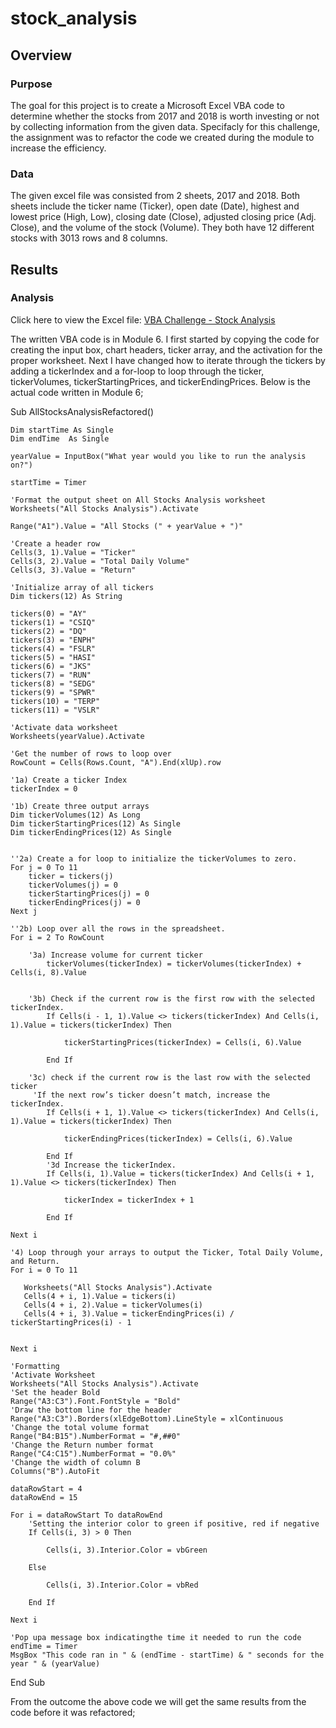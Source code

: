 # stock_analysis


## Overview
### Purpose
The goal for this project is to create a Microsoft Excel VBA code to determine whether the stocks from 2017 and 2018 is worth investing or not by collecting information from the given data. Specifacly for this challenge, the assignment was to refactor the code we created during the module to increase the efficiency.

### Data
The given excel file was consisted from 2 sheets, 2017 and 2018. Both sheets include the ticker name (Ticker), open date (Date), highest and lowest price (High, Low), closing date (Close), adjusted closing price (Adj. Close), and the volume of the stock (Volume). They both have 12 different stocks with 3013 rows and 8 columns.


## Results
### Analysis
Click here to view the Excel file: [VBA Challenge - Stock Analysis]([https://github.com/ninicholasas/stock_analysis/blob/main/VBA_Challenge.xlsm])

The written VBA code is in Module 6. I first started by copying the code for creating the input box, chart headers, ticker array, and the activation for the proper worksheet. Next I have changed how to iterate through the tickers by adding a tickerIndex and a for-loop to loop through the ticker, tickerVolumes, tickerStartingPrices, and tickerEndingPrices.
Below is the actual code written in Module 6;

Sub AllStocksAnalysisRefactored()

    Dim startTime As Single
    Dim endTime  As Single

    yearValue = InputBox("What year would you like to run the analysis on?")

    startTime = Timer
    
    'Format the output sheet on All Stocks Analysis worksheet
    Worksheets("All Stocks Analysis").Activate
    
    Range("A1").Value = "All Stocks (" + yearValue + ")"
    
    'Create a header row
    Cells(3, 1).Value = "Ticker"
    Cells(3, 2).Value = "Total Daily Volume"
    Cells(3, 3).Value = "Return"

    'Initialize array of all tickers
    Dim tickers(12) As String
    
    tickers(0) = "AY"
    tickers(1) = "CSIQ"
    tickers(2) = "DQ"
    tickers(3) = "ENPH"
    tickers(4) = "FSLR"
    tickers(5) = "HASI"
    tickers(6) = "JKS"
    tickers(7) = "RUN"
    tickers(8) = "SEDG"
    tickers(9) = "SPWR"
    tickers(10) = "TERP"
    tickers(11) = "VSLR"
    
    'Activate data worksheet
    Worksheets(yearValue).Activate
    
    'Get the number of rows to loop over
    RowCount = Cells(Rows.Count, "A").End(xlUp).row
    
    '1a) Create a ticker Index
    tickerIndex = 0

    '1b) Create three output arrays
    Dim tickerVolumes(12) As Long
    Dim tickerStartingPrices(12) As Single
    Dim tickerEndingPrices(12) As Single
    
    
    ''2a) Create a for loop to initialize the tickerVolumes to zero.
    For j = 0 To 11
        ticker = tickers(j)
        tickerVolumes(j) = 0
        tickerStartingPrices(j) = 0
        tickerEndingPrices(j) = 0
    Next j
    
    ''2b) Loop over all the rows in the spreadsheet.
    For i = 2 To RowCount
    
        '3a) Increase volume for current ticker
            tickerVolumes(tickerIndex) = tickerVolumes(tickerIndex) + Cells(i, 8).Value
        
        
        '3b) Check if the current row is the first row with the selected tickerIndex.
            If Cells(i - 1, 1).Value <> tickers(tickerIndex) And Cells(i, 1).Value = tickers(tickerIndex) Then
            
                tickerStartingPrices(tickerIndex) = Cells(i, 6).Value
            
            End If
        
        '3c) check if the current row is the last row with the selected ticker
         'If the next row’s ticker doesn’t match, increase the tickerIndex.
            If Cells(i + 1, 1).Value <> tickers(tickerIndex) And Cells(i, 1).Value = tickers(tickerIndex) Then
            
                tickerEndingPrices(tickerIndex) = Cells(i, 6).Value

            End If
            '3d Increase the tickerIndex.
            If Cells(i, 1).Value = tickers(tickerIndex) And Cells(i + 1, 1).Value <> tickers(tickerIndex) Then
            
                tickerIndex = tickerIndex + 1
            
            End If
    
    Next i
    
    '4) Loop through your arrays to output the Ticker, Total Daily Volume, and Return.
    For i = 0 To 11
        
       Worksheets("All Stocks Analysis").Activate
       Cells(4 + i, 1).Value = tickers(i)
       Cells(4 + i, 2).Value = tickerVolumes(i)
       Cells(4 + i, 3).Value = tickerEndingPrices(i) / tickerStartingPrices(i) - 1
        
        
    Next i
    
    'Formatting
    'Activate Worksheet
    Worksheets("All Stocks Analysis").Activate
    'Set the header Bold
    Range("A3:C3").Font.FontStyle = "Bold"
    'Draw the bottom line for the header
    Range("A3:C3").Borders(xlEdgeBottom).LineStyle = xlContinuous
    'Change the total volume format
    Range("B4:B15").NumberFormat = "#,##0"
    'Change the Return number format
    Range("C4:C15").NumberFormat = "0.0%"
    'Change the width of column B
    Columns("B").AutoFit

    dataRowStart = 4
    dataRowEnd = 15

    For i = dataRowStart To dataRowEnd
        'Setting the interior color to green if positive, red if negative
        If Cells(i, 3) > 0 Then
            
            Cells(i, 3).Interior.Color = vbGreen
            
        Else
        
            Cells(i, 3).Interior.Color = vbRed
            
        End If
        
    Next i
    
    'Pop upa message box indicatingthe time it needed to run the code
    endTime = Timer
    MsgBox "This code ran in " & (endTime - startTime) & " seconds for the year " & (yearValue)

End Sub

From the outcome the above code we will get the same results from the code before it was refactored;

